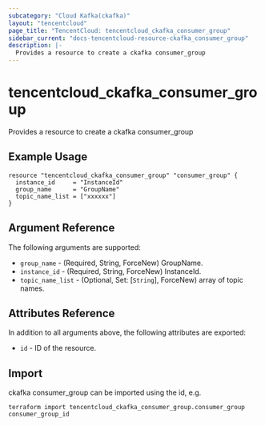 ```yaml
---
subcategory: "Cloud Kafka(ckafka)"
layout: "tencentcloud"
page_title: "TencentCloud: tencentcloud_ckafka_consumer_group"
sidebar_current: "docs-tencentcloud-resource-ckafka_consumer_group"
description: |-
  Provides a resource to create a ckafka consumer_group
---
```


# tencentcloud_ckafka_consumer_group

Provides a resource to create a ckafka consumer_group

## Example Usage

```hcl
resource "tencentcloud_ckafka_consumer_group" "consumer_group" {
  instance_id     = "InstanceId"
  group_name      = "GroupName"
  topic_name_list = ["xxxxxx"]
}
```

## Argument Reference

The following arguments are supported:

* `group_name` - (Required, String, ForceNew) GroupName.
* `instance_id` - (Required, String, ForceNew) InstanceId.
* `topic_name_list` - (Optional, Set: [`String`], ForceNew) array of topic names.

## Attributes Reference

In addition to all arguments above, the following attributes are exported:

* `id` - ID of the resource.




## Import

ckafka consumer_group can be imported using the id, e.g.

```
terraform import tencentcloud_ckafka_consumer_group.consumer_group consumer_group_id
```


